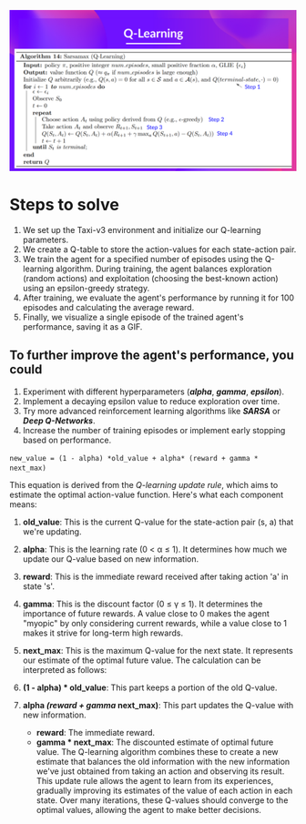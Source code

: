 ![My Image](images/Q-Learning.png)

# Steps to solve

1. We set up the Taxi-v3 environment and initialize our Q-learning parameters.
2. We create a Q-table to store the action-values for each state-action pair.
3. We train the agent for a specified number of episodes using the Q-learning algorithm. During training, the agent balances exploration (random actions) and exploitation (choosing the best-known action) using an epsilon-greedy strategy.
4. After training, we evaluate the agent's performance by running it for 100 episodes and calculating the average reward.
5. Finally, we visualize a single episode of the trained agent's performance, saving it as a GIF.

## To further improve the agent's performance, you could

1. Experiment with different hyperparameters (*__alpha__*, *__gamma__*, *__epsilon__*).
2. Implement a decaying epsilon value to reduce exploration over time.
3. Try more advanced reinforcement learning algorithms like **_SARSA_** or **_Deep Q-Networks_**.
4. Increase the number of training episodes or implement early stopping based on performance.

`new_value = (1 - alpha) *old_value + alpha* (reward + gamma * next_max)
`

This equation is derived from the *Q-learning update rule*, which aims to estimate the optimal action-value function. Here's what each component means:

1. __old_value__: This is the current Q-value for the state-action pair (s, a) that we're updating.
2. __alpha__: This is the learning rate (0 < α ≤ 1). It determines how much we update our Q-value based on new information.
3. __reward__: This is the immediate reward received after taking action 'a' in state 's'.
4. __gamma__: This is the discount factor (0 ≤ γ ≤ 1). It determines the importance of future rewards. A value close to 0 makes the agent "myopic" by only considering current rewards, while a value close to 1 makes it strive for long-term high rewards.
5. __next_max__: This is the maximum Q-value for the next state. It represents our estimate of the optimal future value.
The calculation can be interpreted as follows:

6. __(1 - alpha) * old_value__: This part keeps a portion of the old Q-value.
7. __alpha *(reward + gamma* next_max)__: This part updates the Q-value with new information.
    - __reward__: The immediate reward.
    - __gamma * next_max__: The discounted estimate of optimal future value.
The Q-learning algorithm combines these to create a new estimate that balances the old information with the new information we've just obtained from taking an action and observing its result.
This update rule allows the agent to learn from its experiences, gradually improving its estimates of the value of each action in each state. Over many iterations, these Q-values should converge to the optimal values, allowing the agent to make better decisions.
